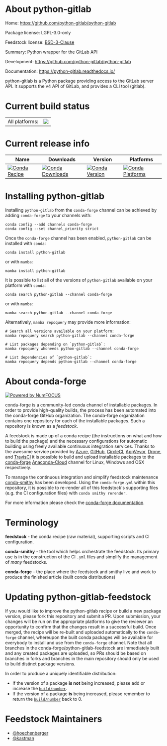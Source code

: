 About python-gitlab
===================

Home: https://github.com/python-gitlab/python-gitlab

Package license: LGPL-3.0-only

Feedstock license: [BSD-3-Clause](https://github.com/conda-forge/python-gitlab-feedstock/blob/main/LICENSE.txt)

Summary: Python wrapper for the GitLab API

Development: https://github.com/python-gitlab/python-gitlab

Documentation: https://python-gitlab.readthedocs.io/

python-gitlab is a Python package providing access to the GitLab
server API. It supports the v4 API of GitLab, and provides a CLI
tool (gitlab).


Current build status
====================


<table><tr><td>All platforms:</td>
    <td>
      <a href="https://dev.azure.com/conda-forge/feedstock-builds/_build/latest?definitionId=2445&branchName=main">
        <img src="https://dev.azure.com/conda-forge/feedstock-builds/_apis/build/status/python-gitlab-feedstock?branchName=main">
      </a>
    </td>
  </tr>
</table>

Current release info
====================

| Name | Downloads | Version | Platforms |
| --- | --- | --- | --- |
| [![Conda Recipe](https://img.shields.io/badge/recipe-python--gitlab-green.svg)](https://anaconda.org/conda-forge/python-gitlab) | [![Conda Downloads](https://img.shields.io/conda/dn/conda-forge/python-gitlab.svg)](https://anaconda.org/conda-forge/python-gitlab) | [![Conda Version](https://img.shields.io/conda/vn/conda-forge/python-gitlab.svg)](https://anaconda.org/conda-forge/python-gitlab) | [![Conda Platforms](https://img.shields.io/conda/pn/conda-forge/python-gitlab.svg)](https://anaconda.org/conda-forge/python-gitlab) |

Installing python-gitlab
========================

Installing `python-gitlab` from the `conda-forge` channel can be achieved by adding `conda-forge` to your channels with:

```
conda config --add channels conda-forge
conda config --set channel_priority strict
```

Once the `conda-forge` channel has been enabled, `python-gitlab` can be installed with `conda`:

```
conda install python-gitlab
```

or with `mamba`:

```
mamba install python-gitlab
```

It is possible to list all of the versions of `python-gitlab` available on your platform with `conda`:

```
conda search python-gitlab --channel conda-forge
```

or with `mamba`:

```
mamba search python-gitlab --channel conda-forge
```

Alternatively, `mamba repoquery` may provide more information:

```
# Search all versions available on your platform:
mamba repoquery search python-gitlab --channel conda-forge

# List packages depending on `python-gitlab`:
mamba repoquery whoneeds python-gitlab --channel conda-forge

# List dependencies of `python-gitlab`:
mamba repoquery depends python-gitlab --channel conda-forge
```


About conda-forge
=================

[![Powered by
NumFOCUS](https://img.shields.io/badge/powered%20by-NumFOCUS-orange.svg?style=flat&colorA=E1523D&colorB=007D8A)](https://numfocus.org)

conda-forge is a community-led conda channel of installable packages.
In order to provide high-quality builds, the process has been automated into the
conda-forge GitHub organization. The conda-forge organization contains one repository
for each of the installable packages. Such a repository is known as a *feedstock*.

A feedstock is made up of a conda recipe (the instructions on what and how to build
the package) and the necessary configurations for automatic building using freely
available continuous integration services. Thanks to the awesome service provided by
[Azure](https://azure.microsoft.com/en-us/services/devops/), [GitHub](https://github.com/),
[CircleCI](https://circleci.com/), [AppVeyor](https://www.appveyor.com/),
[Drone](https://cloud.drone.io/welcome), and [TravisCI](https://travis-ci.com/)
it is possible to build and upload installable packages to the
[conda-forge](https://anaconda.org/conda-forge) [Anaconda-Cloud](https://anaconda.org/)
channel for Linux, Windows and OSX respectively.

To manage the continuous integration and simplify feedstock maintenance
[conda-smithy](https://github.com/conda-forge/conda-smithy) has been developed.
Using the ``conda-forge.yml`` within this repository, it is possible to re-render all of
this feedstock's supporting files (e.g. the CI configuration files) with ``conda smithy rerender``.

For more information please check the [conda-forge documentation](https://conda-forge.org/docs/).

Terminology
===========

**feedstock** - the conda recipe (raw material), supporting scripts and CI configuration.

**conda-smithy** - the tool which helps orchestrate the feedstock.
                   Its primary use is in the construction of the CI ``.yml`` files
                   and simplify the management of *many* feedstocks.

**conda-forge** - the place where the feedstock and smithy live and work to
                  produce the finished article (built conda distributions)


Updating python-gitlab-feedstock
================================

If you would like to improve the python-gitlab recipe or build a new
package version, please fork this repository and submit a PR. Upon submission,
your changes will be run on the appropriate platforms to give the reviewer an
opportunity to confirm that the changes result in a successful build. Once
merged, the recipe will be re-built and uploaded automatically to the
`conda-forge` channel, whereupon the built conda packages will be available for
everybody to install and use from the `conda-forge` channel.
Note that all branches in the conda-forge/python-gitlab-feedstock are
immediately built and any created packages are uploaded, so PRs should be based
on branches in forks and branches in the main repository should only be used to
build distinct package versions.

In order to produce a uniquely identifiable distribution:
 * If the version of a package **is not** being increased, please add or increase
   the [``build/number``](https://docs.conda.io/projects/conda-build/en/latest/resources/define-metadata.html#build-number-and-string).
 * If the version of a package **is** being increased, please remember to return
   the [``build/number``](https://docs.conda.io/projects/conda-build/en/latest/resources/define-metadata.html#build-number-and-string)
   back to 0.

Feedstock Maintainers
=====================

* [@hoechenberger](https://github.com/hoechenberger/)
* [@kastman](https://github.com/kastman/)

